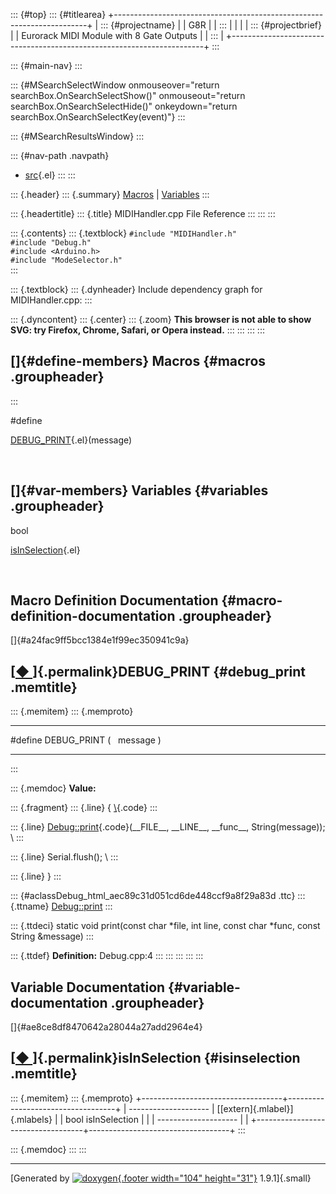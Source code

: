 ::: {#top}
::: {#titlearea}
+-----------------------------------------------------------------------+
| ::: {#projectname}                                                    |
| G8R                                                                   |
| :::                                                                   |
|                                                                       |
| ::: {#projectbrief}                                                   |
| Eurorack MIDI Module with 8 Gate Outputs                              |
| :::                                                                   |
+-----------------------------------------------------------------------+
:::

::: {#main-nav}
:::

::: {#MSearchSelectWindow onmouseover="return searchBox.OnSearchSelectShow()" onmouseout="return searchBox.OnSearchSelectHide()" onkeydown="return searchBox.OnSearchSelectKey(event)"}
:::

::: {#MSearchResultsWindow}
:::

::: {#nav-path .navpath}
-   [src](dir_68267d1309a1af8e8297ef4c3efbcdba.html){.el}
:::
:::

::: {.header}
::: {.summary}
[Macros](#define-members) \| [Variables](#var-members)
:::

::: {.headertitle}
::: {.title}
MIDIHandler.cpp File Reference
:::
:::
:::

::: {.contents}
::: {.textblock}
`#include "MIDIHandler.h"`\
`#include "Debug.h"`\
`#include <Arduino.h>`\
`#include "ModeSelector.h"`\
:::

::: {.textblock}
::: {.dynheader}
Include dependency graph for MIDIHandler.cpp:
:::

::: {.dyncontent}
::: {.center}
::: {.zoom}
**This browser is not able to show SVG: try Firefox, Chrome, Safari, or
Opera instead.**
:::
:::
:::
:::

[]{#define-members} Macros {#macros .groupheader}
--------------------------
:::

\#define 

[DEBUG\_PRINT](MIDIHandler_8cpp.html#a24fac9ff5bcc1384e1f99ec350941c9a){.el}(message)

 

[]{#var-members} Variables {#variables .groupheader}
--------------------------

bool 

[isInSelection](MIDIHandler_8cpp.html#ae8ce8df8470642a28044a27add2964e4){.el}

 

Macro Definition Documentation {#macro-definition-documentation .groupheader}
------------------------------

[]{#a24fac9ff5bcc1384e1f99ec350941c9a}

[[◆ ](#a24fac9ff5bcc1384e1f99ec350941c9a)]{.permalink}DEBUG\_PRINT {#debug_print .memtitle}
------------------------------------------------------------------

::: {.memitem}
::: {.memproto}
  ----------------------- --- --- --------- --- --
  \#define DEBUG\_PRINT   (       message   )   
  ----------------------- --- --- --------- --- --
:::

::: {.memdoc}
**Value:**

::: {.fragment}
::: {.line}
{ [\\](classDebug.html#aec89c31d051cd6de448ccf9a8f29a83d){.code}
:::

::: {.line}
[Debug::print](classDebug.html#aec89c31d051cd6de448ccf9a8f29a83d){.code}(\_\_FILE\_\_,
\_\_LINE\_\_, \_\_func\_\_, String(message)); \\
:::

::: {.line}
Serial.flush(); \\
:::

::: {.line}
}
:::

::: {#aclassDebug_html_aec89c31d051cd6de448ccf9a8f29a83d .ttc}
::: {.ttname}
[Debug::print](classDebug.html#aec89c31d051cd6de448ccf9a8f29a83d)
:::

::: {.ttdeci}
static void print(const char \*file, int line, const char \*func, const
String &message)
:::

::: {.ttdef}
**Definition:** Debug.cpp:4
:::
:::
:::
:::
:::

Variable Documentation {#variable-documentation .groupheader}
----------------------

[]{#ae8ce8df8470642a28044a27add2964e4}

[[◆ ](#ae8ce8df8470642a28044a27add2964e4)]{.permalink}isInSelection {#isinselection .memtitle}
-------------------------------------------------------------------

::: {.memitem}
::: {.memproto}
+-----------------------------------+-----------------------------------+
|   --------------------            | [[extern]{.mlabel}]{.mlabels}     |
|   bool isInSelection              |                                   |
|   --------------------            |                                   |
+-----------------------------------+-----------------------------------+
:::

::: {.memdoc}
:::
:::

------------------------------------------------------------------------

[Generated by [![doxygen](doxygen.svg){.footer width="104"
height="31"}](https://www.doxygen.org/index.html) 1.9.1]{.small}
